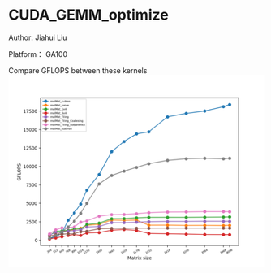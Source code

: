 # CUDA_GEMM_optimize
Author: Jiahui Liu

Platform： GA100


Compare GFLOPS between these kernels
![不同kernel性能对比](data/result.png "Magic Gardens")